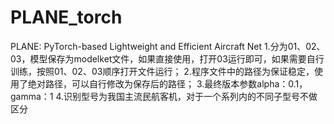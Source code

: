 # PLANE_torch
PLANE: PyTorch-based Lightweight and Efficient Aircraft Net
1.分为01、02、03，模型保存为modelket文件，如果直接使用，打开03运行即可，如果需要自行训练，按照01、02、03顺序打开文件运行；
2.程序文件中的路径为保证稳定，使用了绝对路径，可以自行修改为保存后的路径；
3.最终版本参数alpha：0.1，gamma：1
4.识别型号为我国主流民航客机，对于一个系列内的不同子型号不做区分
